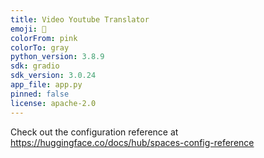 ```yaml
---
title: Video Youtube Translator
emoji: 🐨
colorFrom: pink
colorTo: gray
python_version: 3.8.9
sdk: gradio
sdk_version: 3.0.24
app_file: app.py
pinned: false
license: apache-2.0
---
```


Check out the configuration reference at https://huggingface.co/docs/hub/spaces-config-reference
